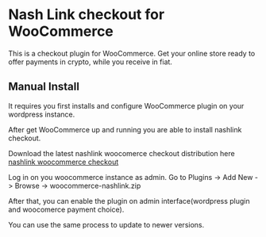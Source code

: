 # Nash Link checkout for WooCommerce
  
This is a checkout plugin for WooCommerce. Get your online store ready to offer payments in crypto, while you receive in fiat.    
  
## Manual Install
  
It requires you first installs and configure WooCommerce plugin on your wordpress instance.  
  
After get WooCommerce up and running you are able to install nashlink checkout.  
  
Download the latest nashlink woocomerce checkout distribution here [nashlink woocommerce checkout](https://github.com/nash-io/nashlink-plugins-and-sdks/raw/main/plugin-woocommerce-checkout/dist/woocommerce-nashlink.zip)
  
Log in on you woocommerce instance as admin. Go to Plugins -> Add New -> Browse -> woocommerce-nashlink.zip  
  
After that, you can enable the plugin on admin interface(wordpress plugin and woocomerce payment choice).  
  
You can use the same process to update to newer versions.  
